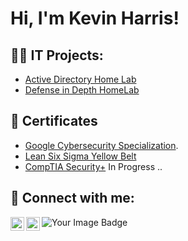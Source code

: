<h1>Hi, I'm Kevin Harris!                                                        

<h2>👨‍💻 IT Projects:</h2>

- [Active Directory Home Lab](https://github.com/kevinharris2/ActiveDirectoryLab/blob/main/README.md)
- [ Defense in Depth HomeLab](https://github.com/kevinharris2/Internal-network-Lab/blob/main/README.md)

<h2>📄 Certificates</h2>

- [Google Cybersecurity Specialization](https://www.coursera.org/account/accomplishments/specialization/FHPI4GEWKKBZ).
- [Lean Six Sigma Yellow Belt](https://www.linkedin.com/in/kevin-harris2/details/certifications/1735822984240/single-media-viewer/?profileId=ACoAADnRixkB284F0qVZKi8tIekOhY7Bg_gYmRk)
- [CompTIA Security+]() In Progress ..

<h2> 📱 Connect with me:</h2>


[<img align="left" alt="JoshMadakor | Twitter" width="22px" src="https://cdn.jsdelivr.net/npm/simple-icons@v3/icons/twitter.svg" />][twitter]
[<img align="left" alt="JoshMadakor | LinkedIn" width="22px" src="https://cdn.jsdelivr.net/npm/simple-icons@v3/icons/linkedin.svg" />][linkedin]


[twitter]: https://x.com/kevin_harris2
[linkedin]: https://www.linkedin.com/in/kevin-harris2/




<img src="https://tryhackme-badges.s3.amazonaws.com/BlueGadgeteer8684.png" alt="Your Image Badge" />
